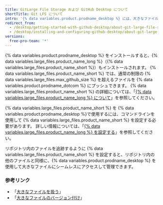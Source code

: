 ```yaml
---
title: GitLarge File Storage および GitHub Desktop について
shortTitle: Git LFS について
intro: '{% data variables.product.prodname_desktop %} には、大きなファイルを管理するための {% data variables.large_files.product_name_long %} が含まれています。'
redirect_from:
  - /desktop/getting-started-with-github-desktop/about-git-large-file-storage-and-github-desktop
  - /desktop/installing-and-configuring-github-desktop/about-git-large-file-storage-and-github-desktop
versions:
  free-pro-team: '*'
---
```

{% data variables.product.prodname_desktop %} をインストールすると、{% data variables.large_files.product_name_long %}（{% data variables.large_files.product_name_short %}）もインストールされます。 {% data variables.large_files.product_name_short %} では、通常の制限の {% data variables.large_files.max_github_size %} を超えるファイルを {% data variables.product.prodname_dotcom %} にプッシュできます。 {% data variables.large_files.product_name_short %} の詳細については、「[{% data variables.large_files.product_name_long %} について](/github/managing-large-files/about-git-large-file-storage)」を参照してください。

{% data variables.large_files.product_name_short %} を {% data variables.product.prodname_desktop %}で使用するには、コマンドラインを使用して {% data variables.large_files.product_name_short %} を設定する必要があります。 詳しい情報については、「[{% data variables.large_files.product_name_long %} を設定する](/github/managing-large-files/configuring-git-large-file-storage)」を参照してください。

リポジトリ内のファイルを追跡するように {% data variables.large_files.product_name_short %} を設定すると、リポジトリ内の他のファイルと同様に、{% data variables.product.prodname_desktop %} を使用して大きなファイルにシームレスにアクセスして管理できます。

### 参考リンク
- 「[大きなファイルを扱う](/github/managing-large-files/working-with-large-files)」
- 「[大きなファイルのバージョン付け](/github/managing-large-files/versioning-large-files)」
